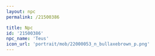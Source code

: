 ```yaml
---
layout: npc
permalink: /21500386

title: Npc
id: '21500386'
npc_name: 'Teus'
icon_url: 'portrait/mob/22000053_n_bullaxebrown_p.png'
---
```

